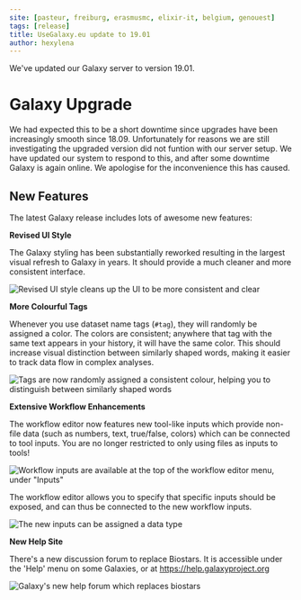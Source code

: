 ```yaml
---
site: [pasteur, freiburg, erasmusmc, elixir-it, belgium, genouest]
tags: [release]
title: UseGalaxy.eu update to 19.01
author: hexylena
---
```


We've updated our Galaxy server to version 19.01.

# Galaxy Upgrade

We had expected this to be a short downtime since upgrades have been
increasingly smooth since 18.09. Unfortunately for reasons we are still
investigating the upgraded version did not funtion with our server setup. We
have updated our system to respond to this, and after some downtime Galaxy is
again online. We apologise for the inconvenience this has caused.

## New Features

The latest Galaxy release includes lots of awesome new features:

**Revised UI Style**

The Galaxy styling has been substantially reworked resulting in the largest visual refresh to Galaxy in years. It should provide a much cleaner and more consistent interface.

![Revised UI style cleans up the UI to be more consistent and clear](/assets/media/19.01-revised-ui.png)

**More Colourful Tags**

Whenever you use dataset name tags (``#tag``), they will randomly be assigned a color. The colors are consistent; anywhere that tag with the same text appears in your history, it will have the same color. This should increase visual distinction between similarly shaped words, making it easier to track data flow in complex analyses.

![Tags are now randomly assigned a consistent colour, helping you to distinguish between similarly shaped words](/assets/media/19.01-colourful-tags.png)

**Extensive Workflow Enhancements**

The workflow editor now features new tool-like inputs which provide non-file data (such as numbers, text, true/false, colors) which can be connected to tool inputs. You are no longer restricted to only using files as inputs to tools!

![Workflow inputs are available at the top of the workflow editor menu, under "Inputs"](/assets/media/19.01-new-wf-inputs.png)

The workflow editor allows you to specify that specific inputs should be exposed, and can thus be connected to the new workflow inputs.

![The new inputs can be assigned a data type](/assets/media/19.01-new-wf-types.png)

**New Help Site**

There's a new discussion forum to replace Biostars. It is accessible under the 'Help' menu on some Galaxies, or at https://help.galaxyproject.org

![Galaxy's new help forum which replaces biostars](/assets/media/19.01-help-site.png)
